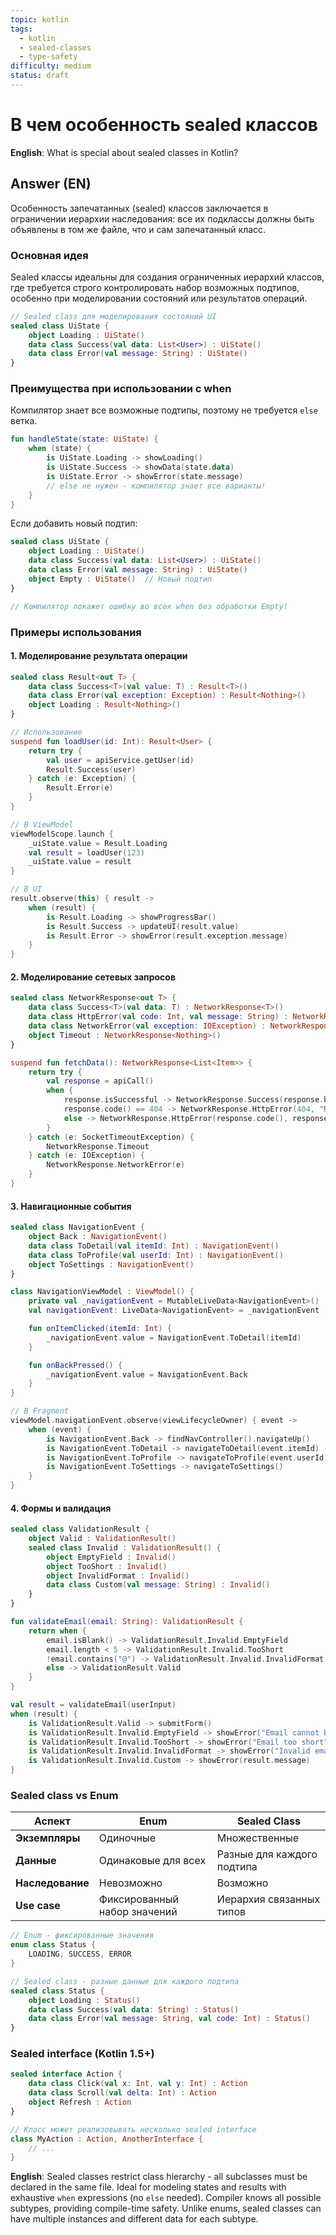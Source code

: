 ```yaml
---
topic: kotlin
tags:
  - kotlin
  - sealed-classes
  - type-safety
difficulty: medium
status: draft
---
```


# В чем особенность sealed классов

**English**: What is special about sealed classes in Kotlin?

## Answer (EN)
Особенность запечатанных (sealed) классов заключается в ограничении иерархии наследования: все их подклассы должны быть объявлены в том же файле, что и сам запечатанный класс.

### Основная идея

Sealed классы идеальны для создания ограниченных иерархий классов, где требуется строго контролировать набор возможных подтипов, особенно при моделировании состояний или результатов операций.

```kotlin
// Sealed class для моделирования состояний UI
sealed class UiState {
    object Loading : UiState()
    data class Success(val data: List<User>) : UiState()
    data class Error(val message: String) : UiState()
}
```

### Преимущества при использовании с when

Компилятор знает все возможные подтипы, поэтому не требуется `else` ветка.

```kotlin
fun handleState(state: UiState) {
    when (state) {
        is UiState.Loading -> showLoading()
        is UiState.Success -> showData(state.data)
        is UiState.Error -> showError(state.message)
        // else не нужен - компилятор знает все варианты!
    }
}
```

Если добавить новый подтип:

```kotlin
sealed class UiState {
    object Loading : UiState()
    data class Success(val data: List<User>) : UiState()
    data class Error(val message: String) : UiState()
    object Empty : UiState()  // Новый подтип
}

// Компилятор покажет ошибку во всех when без обработки Empty!
```

### Примеры использования

#### 1. Моделирование результата операции

```kotlin
sealed class Result<out T> {
    data class Success<T>(val value: T) : Result<T>()
    data class Error(val exception: Exception) : Result<Nothing>()
    object Loading : Result<Nothing>()
}

// Использование
suspend fun loadUser(id: Int): Result<User> {
    return try {
        val user = apiService.getUser(id)
        Result.Success(user)
    } catch (e: Exception) {
        Result.Error(e)
    }
}

// В ViewModel
viewModelScope.launch {
    _uiState.value = Result.Loading
    val result = loadUser(123)
    _uiState.value = result
}

// В UI
result.observe(this) { result ->
    when (result) {
        is Result.Loading -> showProgressBar()
        is Result.Success -> updateUI(result.value)
        is Result.Error -> showError(result.exception.message)
    }
}
```

#### 2. Моделирование сетевых запросов

```kotlin
sealed class NetworkResponse<out T> {
    data class Success<T>(val data: T) : NetworkResponse<T>()
    data class HttpError(val code: Int, val message: String) : NetworkResponse<Nothing>()
    data class NetworkError(val exception: IOException) : NetworkResponse<Nothing>()
    object Timeout : NetworkResponse<Nothing>()
}

suspend fun fetchData(): NetworkResponse<List<Item>> {
    return try {
        val response = apiCall()
        when {
            response.isSuccessful -> NetworkResponse.Success(response.body()!!)
            response.code() == 404 -> NetworkResponse.HttpError(404, "Not Found")
            else -> NetworkResponse.HttpError(response.code(), response.message())
        }
    } catch (e: SocketTimeoutException) {
        NetworkResponse.Timeout
    } catch (e: IOException) {
        NetworkResponse.NetworkError(e)
    }
}
```

#### 3. Навигационные события

```kotlin
sealed class NavigationEvent {
    object Back : NavigationEvent()
    data class ToDetail(val itemId: Int) : NavigationEvent()
    data class ToProfile(val userId: Int) : NavigationEvent()
    object ToSettings : NavigationEvent()
}

class NavigationViewModel : ViewModel() {
    private val _navigationEvent = MutableLiveData<NavigationEvent>()
    val navigationEvent: LiveData<NavigationEvent> = _navigationEvent

    fun onItemClicked(itemId: Int) {
        _navigationEvent.value = NavigationEvent.ToDetail(itemId)
    }

    fun onBackPressed() {
        _navigationEvent.value = NavigationEvent.Back
    }
}

// В Fragment
viewModel.navigationEvent.observe(viewLifecycleOwner) { event ->
    when (event) {
        is NavigationEvent.Back -> findNavController().navigateUp()
        is NavigationEvent.ToDetail -> navigateToDetail(event.itemId)
        is NavigationEvent.ToProfile -> navigateToProfile(event.userId)
        is NavigationEvent.ToSettings -> navigateToSettings()
    }
}
```

#### 4. Формы и валидация

```kotlin
sealed class ValidationResult {
    object Valid : ValidationResult()
    sealed class Invalid : ValidationResult() {
        object EmptyField : Invalid()
        object TooShort : Invalid()
        object InvalidFormat : Invalid()
        data class Custom(val message: String) : Invalid()
    }
}

fun validateEmail(email: String): ValidationResult {
    return when {
        email.isBlank() -> ValidationResult.Invalid.EmptyField
        email.length < 5 -> ValidationResult.Invalid.TooShort
        !email.contains("@") -> ValidationResult.Invalid.InvalidFormat
        else -> ValidationResult.Valid
    }
}

val result = validateEmail(userInput)
when (result) {
    is ValidationResult.Valid -> submitForm()
    is ValidationResult.Invalid.EmptyField -> showError("Email cannot be empty")
    is ValidationResult.Invalid.TooShort -> showError("Email too short")
    is ValidationResult.Invalid.InvalidFormat -> showError("Invalid email format")
    is ValidationResult.Invalid.Custom -> showError(result.message)
}
```

### Sealed class vs Enum

| Аспект | Enum | Sealed Class |
|--------|------|--------------|
| **Экземпляры** | Одиночные | Множественные |
| **Данные** | Одинаковые для всех | Разные для каждого подтипа |
| **Наследование** | Невозможно | Возможно |
| **Use case** | Фиксированный набор значений | Иерархия связанных типов |

```kotlin
// Enum - фиксированные значения
enum class Status {
    LOADING, SUCCESS, ERROR
}

// Sealed class - разные данные для каждого подтипа
sealed class Status {
    object Loading : Status()
    data class Success(val data: String) : Status()
    data class Error(val message: String, val code: Int) : Status()
}
```

### Sealed interface (Kotlin 1.5+)

```kotlin
sealed interface Action {
    data class Click(val x: Int, val y: Int) : Action
    data class Scroll(val delta: Int) : Action
    object Refresh : Action
}

// Класс может реализовывать несколько sealed interface
class MyAction : Action, AnotherInterface {
    // ...
}
```

**English**: Sealed classes restrict class hierarchy - all subclasses must be declared in the same file. Ideal for modeling states and results with exhaustive `when` expressions (no `else` needed). Compiler knows all possible subtypes, providing compile-time safety. Unlike enums, sealed classes can have multiple instances and different data for each subtype.
